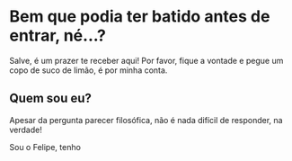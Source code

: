 # Bem que podia ter batido antes de entrar, né...?

Salve, é um prazer te receber aqui! Por favor, fique a vontade e pegue um copo de suco de limão, é por minha conta.

## Quem sou eu?

Apesar da pergunta parecer filosófica, não é nada difícil de responder, na verdade!

Sou o Felipe, tenho 

<!--
**QueijoRalado/QueijoRalado** is a ✨ _special_ ✨ repository because its `README.md` (this file) appears on your GitHub profile.

Here are some ideas to get you started:

- 🔭 I’m currently working on ...
- 🌱 I’m currently learning ...
- 👯 I’m looking to collaborate on ...
- 🤔 I’m looking for help with ...
- 💬 Ask me about ...
- 📫 How to reach me: ...
- 😄 Pronouns: ...
- ⚡ Fun fact: ...
-->
